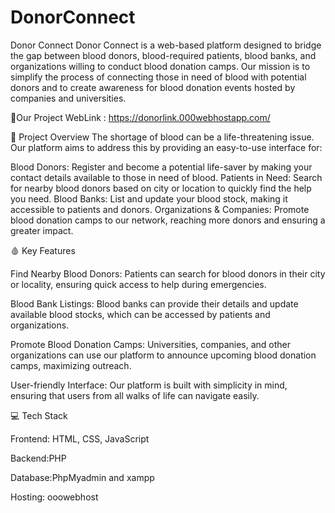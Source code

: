 # DonorConnect

Donor Connect
Donor Connect is a web-based platform designed to bridge the gap between blood donors, blood-required patients, blood banks, and organizations willing to conduct blood donation camps. Our mission is to simplify the process of connecting those in need of blood with potential donors and to create awareness for blood donation events hosted by companies and universities.

🌟Our Project WebLink : https://donorlink.000webhostapp.com/

🌟 Project Overview
The shortage of blood can be a life-threatening issue. Our platform aims to address this by providing an easy-to-use interface for:

Blood Donors: Register and become a potential life-saver by making your contact details available to those in need of blood.
Patients in Need: Search for nearby blood donors based on city or location to quickly find the help you need.
Blood Banks: List and update your blood stock, making it accessible to patients and donors.
Organizations & Companies: Promote blood donation camps to our network, reaching more donors and ensuring a greater impact.

🩸 Key Features

Find Nearby Blood Donors: Patients can search for blood donors in their city or locality, ensuring quick access to help during emergencies.

Blood Bank Listings: Blood banks can provide their details and update available blood stocks, which can be accessed by patients and organizations.

Promote Blood Donation Camps: Universities, companies, and other organizations can use our platform to announce upcoming blood donation camps, maximizing outreach.

User-friendly Interface: Our platform is built with simplicity in mind, ensuring that users from all walks of life can navigate easily.

💻 Tech Stack

Frontend: HTML, CSS, JavaScript

Backend:PHP

Database:PhpMyadmin and xampp

Hosting: ooowebhost
